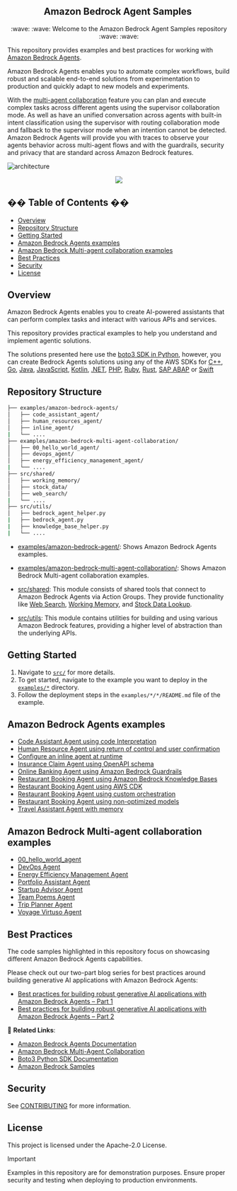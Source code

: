 <h2 align="center">Amazon Bedrock Agent Samples&nbsp;</h2>
<p align="center">
  :wave: :wave: Welcome to the Amazon Bedrock Agent Samples repository :wave: :wave:
</p>

This repository provides examples and best practices for working with [Amazon Bedrock Agents](https://aws.amazon.com/bedrock/agents/). 

Amazon Bedrock Agents enables you to automate complex workflows, build robust and scalable end-to-end solutions from experimentation to production and quickly adapt to new models and experiments.

With the [multi-agent collaboration](https://docs.aws.amazon.com/bedrock/latest/userguide/agents-multi-agents-collaboration.html) feature you can plan and execute complex tasks across different agents using the supervisor collaboration mode. As well as have an unified conversation across agents with built-in intent classification using the supervisor with routing collaboration mode and fallback to the supervisor mode when an intention cannot be detected. Amazon Bedrock Agents will provide you with traces to observe your agents behavior across multi-agent flows and with the guardrails, security and privacy that are standard across Amazon Bedrock features.

![architecture](https://github.com/awslabs/amazon-bedrock-agent-samples/blob/main/images/architecture.gif?raw=true)

<p align="center">
  <a href="/examples/amazon-bedrock-multi-agent-collaboration/startup_advisor_agent/"><img src="https://img.shields.io/badge/Example-Startup_Advisor_Agent-blue" /></a>
</p>

## �� Table of Contents ��

- [Overview](#overview)
- [Repository Structure](#repository-structure)
- [Getting Started](#getting-started)
- [Amazon Bedrock Agents examples](#amazon-bedrock-agents-examples)
- [Amazon Bedrock Multi-agent collaboration examples](#amazon-bedrock-multi-agent-collaboration-examples)
- [Best Practices](#best-practices)
- [Security](#security)
- [License](#license)

## Overview

Amazon Bedrock Agents enables you to create AI-powered assistants that can perform complex tasks and interact with various APIs and services. 

This repository provides practical examples to help you understand and implement agentic solutions.

The solutions presented here use the [boto3 SDK in Python](https://boto3.amazonaws.com/v1/documentation/api/latest/reference/services/bedrock-agent.html), however, you can create Bedrock Agents solutions using any of the AWS SDKs for [C++](https://sdk.amazonaws.com/cpp/api/LATEST/aws-cpp-sdk-bedrock-agent/html/annotated.html), [Go](https://docs.aws.amazon.com/sdk-for-go/api/service/bedrockagent/), [Java](https://sdk.amazonaws.com/java/api/latest/software/amazon/awssdk/services/bedrockagent/package-summary.html), [JavaScript](https://docs.aws.amazon.com/AWSJavaScriptSDK/v3/latest/client/bedrock-agent/), [Kotlin](https://sdk.amazonaws.com/kotlin/api/latest/bedrockagent/index.html), [.NET](https://docs.aws.amazon.com/sdkfornet/v3/apidocs/items/BedrockAgent/NBedrockAgent.html), [PHP](https://docs.aws.amazon.com/aws-sdk-php/v3/api/namespace-Aws.BedrockAgent.html), [Ruby](https://docs.aws.amazon.com/sdk-for-ruby/v3/api/Aws/BedrockAgent.html), [Rust](https://docs.rs/aws-sdk-bedrockagent/latest/aws_sdk_bedrockagent/), [SAP ABAP](https://docs.aws.amazon.com/sdk-for-sap-abap/v1/api/latest/bdr/index.html) or [Swift](https://sdk.amazonaws.com/swift/api/awsbedrockruntime/0.34.0/documentation/awsbedrockruntime)

## Repository Structure

```bash
├── examples/amazon-bedrock-agents/
│   ├── code_assistant_agent/
│   ├── human_resources_agent/
│   ├── inline_agent/
|   └── ....
├── examples/amazon-bedrock-multi-agent-collaboration/
│   ├── 00_hello_world_agent/
│   ├── devops_agent/
│   ├── energy_efficiency_management_agent/
|   └── ....
├── src/shared/
│   ├── working_memory/
│   ├── stock_data/
│   ├── web_search/
|   └── ....
├── src/utils/
│   ├── bedrock_agent_helper.py
|   ├── bedrock_agent.py
|   ├── knowledge_base_helper.py
|   └── ....
```

- [examples/amazon-bedrock-agent/](/examples/amazon-bedrock-agent/): Shows Amazon Bedrock Agents examples.

- [examples/amazon-bedrock-multi-agent-collaboration/](/examples/amazon-bedrock-multi-agent-collaboration/): Shows Amazon Bedrock Multi-agent collaboration examples.

- [src/shared](/src/shared/): This module consists of shared tools that connect to Amazon Bedrock Agents via Action Groups. They provide functionality like [Web Search](/src/shared/file_store/), [Working Memory](/src/shared/working_memory/), and [Stock Data Lookup](/src/shared/stock_data/).

- [src/utils](/src/utils/): This module contains utilities for building and using various Amazon Bedrock features, providing a higher level of abstraction than the underlying APIs.

## Getting Started

1. Navigate to [`src/`](/src/) for more details.
2. To get started, navigate to the example you want to deploy in the [`examples/*`](/examples/) directory. 
3. Follow the deployment steps in the `examples/*/*/README.md` file of the example. 

## Amazon Bedrock Agents examples

- [Code Assistant Agent using code Interpretation](/examples/amazon-bedrock-agents/code_assistant_agent/)
- [Human Resource Agent using return of control and user confirmation](/examples/amazon-bedrock-agents/human_resources_agent/)
- [Configure an inline agent at runtime](/examples/amazon-bedrock-agents/inline_agent/)
- [Insurance Claim Agent using OpenAPI schema](/examples/amazon-bedrock-agents/insurance_claims_agent/)
- [Online Banking Agent using Amazon Bedrock Guardrails](/examples/amazon-bedrock-agents/online_banking_agent/)
- [Restaurant Booking Agent using Amazon Bedrock Knowledge Bases](/examples/amazon-bedrock-agents/restaurant_agent/)
- [Restaurant Booking Agent using AWS CDK](/examples/amazon-bedrock-agents/booking_cdk_agent/)
- [Restaurant Booking Agent using custom orchestration](/examples/amazon-bedrock-agents/restaurant_booking_custom_orchestration_agent/)
- [Restaurant Booking Agent using non-optimized models](/examples/amazon-bedrock-agents/restaurant_booking_mistral_agent/)
- [Travel Assistant Agent with memory](/examples/amazon-bedrock-agents/travel_assistant_agent/)

## Amazon Bedrock Multi-agent collaboration examples

- [00_hello_world_agent](/examples/amazon-bedrock-multi-agent-collaboration/00_hello_world_agent/)
- [DevOps Agent](/examples/amazon-bedrock-multi-agent-collaboration/devops_agent/)
- [Energy Efficiency Management Agent](/examples/amazon-bedrock-multi-agent-collaboration/energy_efficiency_management_agent/)
- [Portfolio Assistant Agent](/examples/amazon-bedrock-multi-agent-collaboration/portfolio_assistant_agent/)
- [Startup Advisor Agent](/examples/amazon-bedrock-multi-agent-collaboration/startup_advisor_agent/)
- [Team Poems Agent](/examples/amazon-bedrock-multi-agent-collaboration/team_poems_agent/)
- [Trip Planner Agent](/examples/amazon-bedrock-multi-agent-collaboration/trip_planner_agent/)
- [Voyage Virtuso Agent](/examples/amazon-bedrock-multi-agent-collaboration/voyage_virtuoso_agent/)

## Best Practices

The code samples highlighted in this repository focus on showcasing different Amazon Bedrock Agents capabilities.

Please check out our two-part blog series for best practices around building generative AI applications with Amazon Bedrock Agents: 

- [Best practices for building robust generative AI applications with Amazon Bedrock Agents – Part 1](https://aws.amazon.com/blogs/machine-learning/best-practices-for-building-robust-generative-ai-applications-with-amazon-bedrock-agents-part-1/)
- [Best practices for building robust generative AI applications with Amazon Bedrock Agents – Part 2](https://aws.amazon.com/blogs/machine-learning/best-practices-for-building-robust-generative-ai-applications-with-amazon-bedrock-agents-part-2/)


🔗 **Related Links**:

- [Amazon Bedrock Agents Documentation](https://docs.aws.amazon.com/bedrock/latest/userguide/agents.html)
- [Amazon Bedrock Multi-Agent Collaboration](https://docs.aws.amazon.com/bedrock/latest/userguide/agents-multi-agents-collaboration.html)
- [Boto3 Python SDK Documentation](https://boto3.amazonaws.com/v1/documentation/api/latest/reference/services/bedrock-agent.html)
- [Amazon Bedrock Samples](https://github.com/aws-samples/amazon-bedrock-samples/tree/main)


## Security

See [CONTRIBUTING](CONTRIBUTING.md#security-issue-notifications) for more information.

## License

This project is licensed under the Apache-2.0 License.

> [!IMPORTANT]
> Examples in this repository are for demonstration purposes. 
> Ensure proper security and testing when deploying to production environments.
